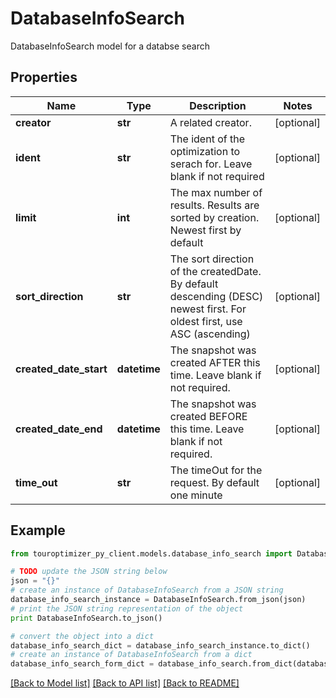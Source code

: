 # DatabaseInfoSearch

DatabaseInfoSearch model for a databse search

## Properties

Name | Type | Description | Notes
------------ | ------------- | ------------- | -------------
**creator** | **str** | A related creator. | [optional] 
**ident** | **str** | The ident of the optimization to serach for. Leave blank if not required | [optional] 
**limit** | **int** | The max number of results. Results are sorted by creation. Newest first by default | [optional] 
**sort_direction** | **str** | The sort direction of the createdDate. By default descending (DESC) newest first. For oldest first, use ASC (ascending) | [optional] 
**created_date_start** | **datetime** | The snapshot was created AFTER this time. Leave blank if not required. | [optional] 
**created_date_end** | **datetime** | The snapshot was created BEFORE this time. Leave blank if not required. | [optional] 
**time_out** | **str** | The timeOut for the request. By default one minute | [optional] 

## Example

```python
from touroptimizer_py_client.models.database_info_search import DatabaseInfoSearch

# TODO update the JSON string below
json = "{}"
# create an instance of DatabaseInfoSearch from a JSON string
database_info_search_instance = DatabaseInfoSearch.from_json(json)
# print the JSON string representation of the object
print DatabaseInfoSearch.to_json()

# convert the object into a dict
database_info_search_dict = database_info_search_instance.to_dict()
# create an instance of DatabaseInfoSearch from a dict
database_info_search_form_dict = database_info_search.from_dict(database_info_search_dict)
```
[[Back to Model list]](../README.md#documentation-for-models) [[Back to API list]](../README.md#documentation-for-api-endpoints) [[Back to README]](../README.md)


